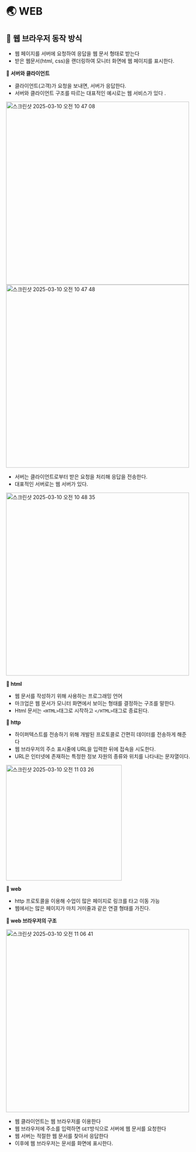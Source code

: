 # 🌏 WEB

## 📂 웹 브라우저 동작 방식 
- 웹 페이지를 서버에 요청하여 응답을 웹 문서 형태로 받는다
- 받은 웹문서(html, css)을 랜더링하여 모니터 화면에 웹 페이지를 표시한다.

**🔗 서버와 클라이언트**
- 클라이언트(고객)가 요청을 보내면, 서버가 응답한다.
- 서버와 클라이언트 구조를 따르는 대표적인 예시로는 웹 서비스가 있다 .

<img width="500" alt="스크린샷 2025-03-10 오전 10 47 08" src="https://github.com/user-attachments/assets/7853db02-4368-4f8a-b77c-dc35747910b8" />
<img width="500" alt="스크린샷 2025-03-10 오전 10 47 48" src="https://github.com/user-attachments/assets/e6c036e5-0d00-47ea-a00a-4cba091c17d6" />

- 서버는 클라이언트로부터 받은 요청을 처리해 응답을 전송한다.
- 대표적인 서버로는 웹 서버가 있다.

<img width="500" alt="스크린샷 2025-03-10 오전 10 48 35" src="https://github.com/user-attachments/assets/00cb1781-9cac-402a-96e2-12edada8e799" />

**🔗 html**
- 웹 문서를 작성하기 위해 사용하는 프로그래밍 언어
- 마크업은 웹 문서가 모니터 화면에서 보이는 형태를 결정하는 구조를 말한다.
- Html 문서는 `<HTML>`태그로 시작하고 `</HTML>`태그로 종료된다.
  
**🔗 http**
- 하이퍼텍스트를 전송하기 위해 개발된 프로토콜로 간편히 데이터를 전송하게 해준다
- 웹 브라우저의 주소 표시줄에 URL을 입력한 뒤에 접속을 시도한다.
- URL은 인터넷에 존재하는 특정한 정보 자원의 종류와 위치를 나타내는 문자열이다.

<img width="316" alt="스크린샷 2025-03-10 오전 11 03 26" src="https://github.com/user-attachments/assets/cfd75575-947f-4cf7-a131-565c8ad78b2a" />

**🔗 web**
- http 프로토콜을 이용해 수업이 많은 페이지로 링크를 타고 이동 가능
- 웹에서는 많은 페이지가 마치 거미줄과 같은 연결 형태를 가진다.

**🔗 web 브라우저의 구조**

<img width="500" alt="스크린샷 2025-03-10 오전 11 06 41" src="https://github.com/user-attachments/assets/1e9227ce-c488-45ee-9e44-1d3d2a0dcd40" />

- 웹 클라이언트는 웹 브라우저를 이용한다
- 웹 브라우저에 주소를 입력하면 `GET`방식으로 서버에 웹 문서를 요청한다
- 웹 서버는 적절한 웹 문서를 찾아서 응답한다
- 이후에 웹 브라우저는 문서를 화면에 표시한다.

